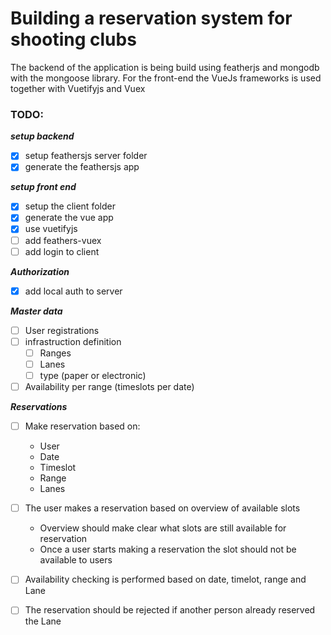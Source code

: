 # **Building a reservation system for shooting clubs**

The backend of the application is being build using featherjs and mongodb with the mongoose library.
For the front-end the VueJs frameworks is used together with Vuetifyjs and Vuex

### TODO:

_**setup backend**_

- [x] setup feathersjs server folder
- [x] generate the feathersjs app

_**setup front end**_

- [x] setup the client folder
- [x] generate the vue app
- [x] use vuetifyjs
- [ ] add feathers-vuex
- [ ] add login to client

_**Authorization**_

- [x] add local auth to server

_**Master data**_

- [ ] User registrations
- [ ] infrastruction definition
  - [ ] Ranges
  - [ ] Lanes
  - [ ] type (paper or electronic)
- [ ] Availability per range (timeslots per date)

_**Reservations**_

- [ ] Make reservation based on:
  - User
  - Date
  - Timeslot
  - Range
  - Lanes

- [ ] The user makes a reservation based on overview of available slots
  - Overview should make clear what slots are still available for reservation
  - Once a user starts making a reservation the slot should not be available to users
- [ ] Availability checking is performed based on date, timelot, range and Lane
- [ ] The reservation should be rejected if another person already reserved the Lane
